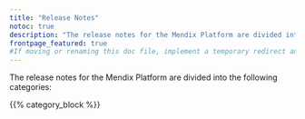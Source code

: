 ```yaml
---
title: "Release Notes"
notoc: true
description: "The release notes for the Mendix Platform are divided into various product categories and versions."
frontpage_featured: true
#If moving or renaming this doc file, implement a temporary redirect and let the respective team know they should update the URL in the product. See Mapping to Products for more details.
---
```


The release notes for the Mendix Platform are divided into the following categories:

{{% category_block %}}
